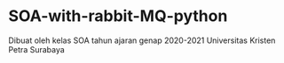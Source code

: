 # SOA-with-rabbit-MQ-python
Dibuat oleh kelas SOA tahun ajaran genap 2020-2021 Universitas Kristen Petra Surabaya
